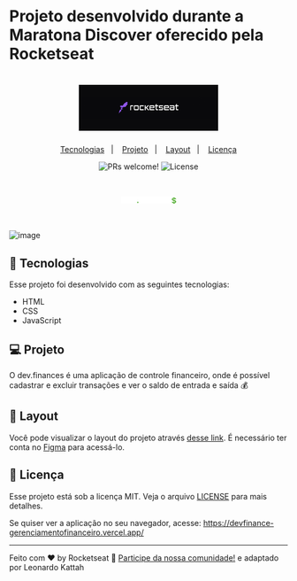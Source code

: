 <h1>
 Projeto desenvolvido durante a Maratona Discover oferecido pela Rocketseat
</h1>

<h1 align="center">
  <img alt="dev.finances" title="dev.finances" src="https://raw.githubusercontent.com/MatheusFC2/DevFinances/master/assets/logo-readme.png" width="50%" />
</h1>

<p align="center">
  <a href="#-tecnologias">Tecnologias</a>&nbsp;&nbsp;&nbsp;|&nbsp;&nbsp;&nbsp;
  <a href="#-projeto">Projeto</a>&nbsp;&nbsp;&nbsp;|&nbsp;&nbsp;&nbsp;
  <a href="#-layout">Layout</a>&nbsp;&nbsp;&nbsp;|&nbsp;&nbsp;&nbsp;
  <a href="#memo-licença">Licença</a>
</p>

<p align="center">
 <img src="https://img.shields.io/static/v1?label=PRs&message=welcome&color=49AA26&labelColor=000000" alt="PRs welcome!" />

  <img alt="License" src="https://img.shields.io/static/v1?label=license&message=MIT&color=49AA26&labelColor=000000">
</p>

<br>

<p align="center">
  <img alt="dev.finances" src="https://raw.githubusercontent.com/MatheusFC2/DevFinances/8c9109075e60ae9b3ffcebf98cf3ac3b6c4c9d3b/assets/logo.svg" width="20%">
</p>
<br>

![image](https://user-images.githubusercontent.com/69259671/151673024-84791497-1066-4266-923a-10abdb3afb42.png)

## 🚀 Tecnologias

Esse projeto foi desenvolvido com as seguintes tecnologias:

- HTML
- CSS
- JavaScript

## 💻 Projeto

O dev.finances é uma aplicação de controle financeiro, onde é possível cadastrar e excluir transações e ver o saldo de entrada e saída 💰

## 🔖 Layout

Você pode visualizar o layout do projeto através [desse link](https://www.figma.com/file/7Vu9DzUaCZIV4nibzkjgB4/dev.finance%24-Maratona-Discover). É necessário ter conta no [Figma](https://figma.com) para acessá-lo.

## :memo: Licença

Esse projeto está sob a licença MIT. Veja o arquivo [LICENSE](LICENSE.md) para mais detalhes.

Se quiser ver a aplicação no seu navegador, acesse: https://devfinance-gerenciamentofinanceiro.vercel.app/

---

Feito com ♥ by Rocketseat :wave: [Participe da nossa comunidade!](https://discordapp.com/invite/gCRAFhc) e adaptado por Leonardo Kattah

